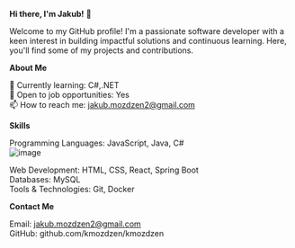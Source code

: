 **Hi there, I'm Jakub!** 👋

Welcome to my GitHub profile! I'm a passionate software developer with a keen interest in building impactful solutions and continuous learning. Here, you'll find some of my projects and contributions.

**About Me**

🌱 Currently learning: C#,.NET<br>
💼 Open to job opportunities: Yes<br>
📫 How to reach me: jakub.mozdzen2@gmail.com<br>

**Skills**

Programming Languages: JavaScript, Java, C#<br>
![image](https://github.com/user-attachments/assets/6355ff08-0a71-4a21-a154-33e2742621f4)

Web Development: HTML, CSS, React, Spring Boot<br>
Databases: MySQL<br>
Tools & Technologies: Git, Docker<br>

**Contact Me**

Email: jakub.mozdzen2@gmail.com<br>
GitHub: github.com/kmozdzen/kmozdzen<br>
